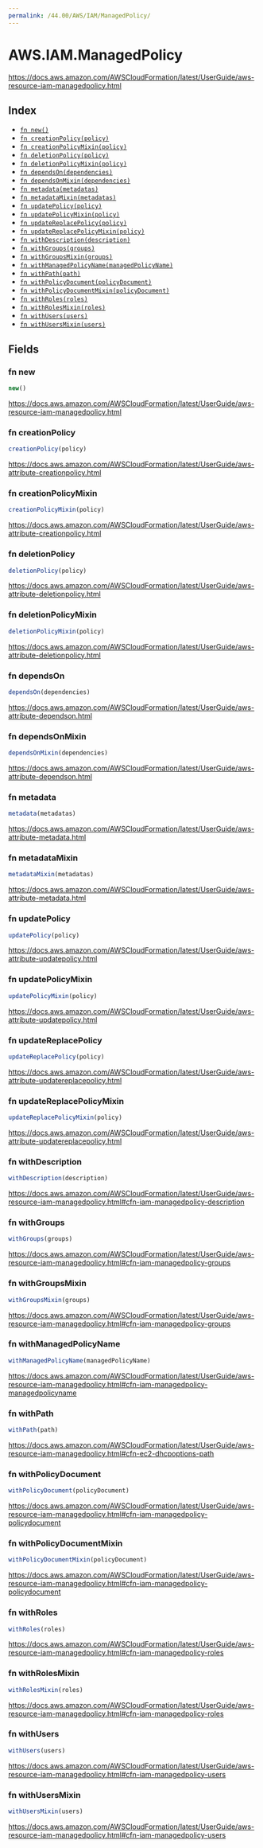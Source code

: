 ```yaml
---
permalink: /44.00/AWS/IAM/ManagedPolicy/
---
```


# AWS.IAM.ManagedPolicy

https://docs.aws.amazon.com/AWSCloudFormation/latest/UserGuide/aws-resource-iam-managedpolicy.html

## Index

* [`fn new()`](#fn-new)
* [`fn creationPolicy(policy)`](#fn-creationpolicy)
* [`fn creationPolicyMixin(policy)`](#fn-creationpolicymixin)
* [`fn deletionPolicy(policy)`](#fn-deletionpolicy)
* [`fn deletionPolicyMixin(policy)`](#fn-deletionpolicymixin)
* [`fn dependsOn(dependencies)`](#fn-dependson)
* [`fn dependsOnMixin(dependencies)`](#fn-dependsonmixin)
* [`fn metadata(metadatas)`](#fn-metadata)
* [`fn metadataMixin(metadatas)`](#fn-metadatamixin)
* [`fn updatePolicy(policy)`](#fn-updatepolicy)
* [`fn updatePolicyMixin(policy)`](#fn-updatepolicymixin)
* [`fn updateReplacePolicy(policy)`](#fn-updatereplacepolicy)
* [`fn updateReplacePolicyMixin(policy)`](#fn-updatereplacepolicymixin)
* [`fn withDescription(description)`](#fn-withdescription)
* [`fn withGroups(groups)`](#fn-withgroups)
* [`fn withGroupsMixin(groups)`](#fn-withgroupsmixin)
* [`fn withManagedPolicyName(managedPolicyName)`](#fn-withmanagedpolicyname)
* [`fn withPath(path)`](#fn-withpath)
* [`fn withPolicyDocument(policyDocument)`](#fn-withpolicydocument)
* [`fn withPolicyDocumentMixin(policyDocument)`](#fn-withpolicydocumentmixin)
* [`fn withRoles(roles)`](#fn-withroles)
* [`fn withRolesMixin(roles)`](#fn-withrolesmixin)
* [`fn withUsers(users)`](#fn-withusers)
* [`fn withUsersMixin(users)`](#fn-withusersmixin)

## Fields

### fn new

```ts
new()
```

https://docs.aws.amazon.com/AWSCloudFormation/latest/UserGuide/aws-resource-iam-managedpolicy.html

### fn creationPolicy

```ts
creationPolicy(policy)
```

https://docs.aws.amazon.com/AWSCloudFormation/latest/UserGuide/aws-attribute-creationpolicy.html

### fn creationPolicyMixin

```ts
creationPolicyMixin(policy)
```

https://docs.aws.amazon.com/AWSCloudFormation/latest/UserGuide/aws-attribute-creationpolicy.html

### fn deletionPolicy

```ts
deletionPolicy(policy)
```

https://docs.aws.amazon.com/AWSCloudFormation/latest/UserGuide/aws-attribute-deletionpolicy.html

### fn deletionPolicyMixin

```ts
deletionPolicyMixin(policy)
```

https://docs.aws.amazon.com/AWSCloudFormation/latest/UserGuide/aws-attribute-deletionpolicy.html

### fn dependsOn

```ts
dependsOn(dependencies)
```

https://docs.aws.amazon.com/AWSCloudFormation/latest/UserGuide/aws-attribute-dependson.html

### fn dependsOnMixin

```ts
dependsOnMixin(dependencies)
```

https://docs.aws.amazon.com/AWSCloudFormation/latest/UserGuide/aws-attribute-dependson.html

### fn metadata

```ts
metadata(metadatas)
```

https://docs.aws.amazon.com/AWSCloudFormation/latest/UserGuide/aws-attribute-metadata.html

### fn metadataMixin

```ts
metadataMixin(metadatas)
```

https://docs.aws.amazon.com/AWSCloudFormation/latest/UserGuide/aws-attribute-metadata.html

### fn updatePolicy

```ts
updatePolicy(policy)
```

https://docs.aws.amazon.com/AWSCloudFormation/latest/UserGuide/aws-attribute-updatepolicy.html

### fn updatePolicyMixin

```ts
updatePolicyMixin(policy)
```

https://docs.aws.amazon.com/AWSCloudFormation/latest/UserGuide/aws-attribute-updatepolicy.html

### fn updateReplacePolicy

```ts
updateReplacePolicy(policy)
```

https://docs.aws.amazon.com/AWSCloudFormation/latest/UserGuide/aws-attribute-updatereplacepolicy.html

### fn updateReplacePolicyMixin

```ts
updateReplacePolicyMixin(policy)
```

https://docs.aws.amazon.com/AWSCloudFormation/latest/UserGuide/aws-attribute-updatereplacepolicy.html

### fn withDescription

```ts
withDescription(description)
```

https://docs.aws.amazon.com/AWSCloudFormation/latest/UserGuide/aws-resource-iam-managedpolicy.html#cfn-iam-managedpolicy-description

### fn withGroups

```ts
withGroups(groups)
```

https://docs.aws.amazon.com/AWSCloudFormation/latest/UserGuide/aws-resource-iam-managedpolicy.html#cfn-iam-managedpolicy-groups

### fn withGroupsMixin

```ts
withGroupsMixin(groups)
```

https://docs.aws.amazon.com/AWSCloudFormation/latest/UserGuide/aws-resource-iam-managedpolicy.html#cfn-iam-managedpolicy-groups

### fn withManagedPolicyName

```ts
withManagedPolicyName(managedPolicyName)
```

https://docs.aws.amazon.com/AWSCloudFormation/latest/UserGuide/aws-resource-iam-managedpolicy.html#cfn-iam-managedpolicy-managedpolicyname

### fn withPath

```ts
withPath(path)
```

https://docs.aws.amazon.com/AWSCloudFormation/latest/UserGuide/aws-resource-iam-managedpolicy.html#cfn-ec2-dhcpoptions-path

### fn withPolicyDocument

```ts
withPolicyDocument(policyDocument)
```

https://docs.aws.amazon.com/AWSCloudFormation/latest/UserGuide/aws-resource-iam-managedpolicy.html#cfn-iam-managedpolicy-policydocument

### fn withPolicyDocumentMixin

```ts
withPolicyDocumentMixin(policyDocument)
```

https://docs.aws.amazon.com/AWSCloudFormation/latest/UserGuide/aws-resource-iam-managedpolicy.html#cfn-iam-managedpolicy-policydocument

### fn withRoles

```ts
withRoles(roles)
```

https://docs.aws.amazon.com/AWSCloudFormation/latest/UserGuide/aws-resource-iam-managedpolicy.html#cfn-iam-managedpolicy-roles

### fn withRolesMixin

```ts
withRolesMixin(roles)
```

https://docs.aws.amazon.com/AWSCloudFormation/latest/UserGuide/aws-resource-iam-managedpolicy.html#cfn-iam-managedpolicy-roles

### fn withUsers

```ts
withUsers(users)
```

https://docs.aws.amazon.com/AWSCloudFormation/latest/UserGuide/aws-resource-iam-managedpolicy.html#cfn-iam-managedpolicy-users

### fn withUsersMixin

```ts
withUsersMixin(users)
```

https://docs.aws.amazon.com/AWSCloudFormation/latest/UserGuide/aws-resource-iam-managedpolicy.html#cfn-iam-managedpolicy-users